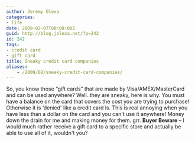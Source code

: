 ```yaml
---
author: Jeremy Olexa
categories:
- life
date: 2009-02-07T00:00:00Z
guid: http://blog.jolexa.net/?p=242
id: 242
tags:
- credit card
- gift card
title: Sneaky credit card companies
aliases:
    - /2009/02/sneaky-credit-card-companies/
---
```


So, you know those &#8220;gift cards&#8221; that are made by Visa/AMEX/MasterCard and can be used anywhere? Well..they are sneaky, here is why. You must have a balance on the card that covers the cost you are trying to purchase! Otherwise it is &#8216;denied' like a credit card is. This is real annoying when you have less than a dollar on the card and you can't use it anywhere! Money down the drain for me and making money for them. grr. **Buyer Beware** &#8211; I would much rather receive a gift card to a specific store and actually be able to use all of it, wouldn't you?